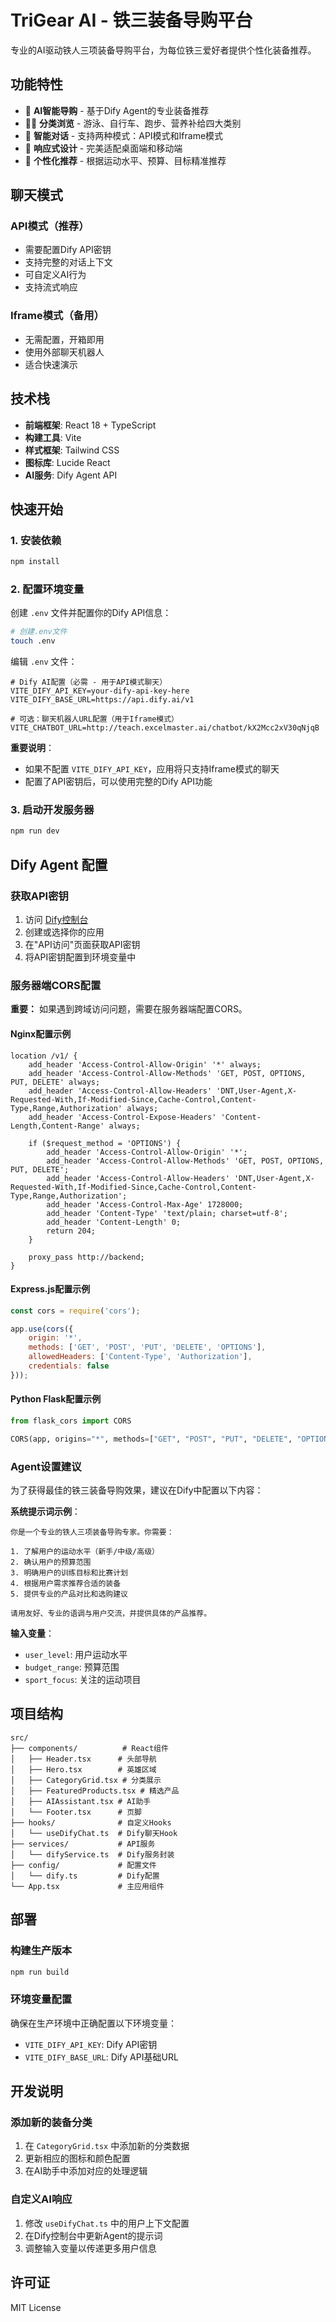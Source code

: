 # TriGear AI - 铁三装备导购平台

专业的AI驱动铁人三项装备导购平台，为每位铁三爱好者提供个性化装备推荐。

## 功能特性

- 🤖 **AI智能导购** - 基于Dify Agent的专业装备推荐
- 🏊‍♂️ **分类浏览** - 游泳、自行车、跑步、营养补给四大类别
- 💬 **智能对话** - 支持两种模式：API模式和Iframe模式
- 📱 **响应式设计** - 完美适配桌面端和移动端
- 🎯 **个性化推荐** - 根据运动水平、预算、目标精准推荐

## 聊天模式

### API模式（推荐）
- 需要配置Dify API密钥
- 支持完整的对话上下文
- 可自定义AI行为
- 支持流式响应

### Iframe模式（备用）
- 无需配置，开箱即用
- 使用外部聊天机器人
- 适合快速演示

## 技术栈

- **前端框架**: React 18 + TypeScript
- **构建工具**: Vite
- **样式框架**: Tailwind CSS
- **图标库**: Lucide React
- **AI服务**: Dify Agent API

## 快速开始

### 1. 安装依赖

```bash
npm install
```

### 2. 配置环境变量

创建 `.env` 文件并配置你的Dify API信息：

```bash
# 创建.env文件
touch .env
```

编辑 `.env` 文件：

```env
# Dify AI配置（必需 - 用于API模式聊天）
VITE_DIFY_API_KEY=your-dify-api-key-here
VITE_DIFY_BASE_URL=https://api.dify.ai/v1

# 可选：聊天机器人URL配置（用于Iframe模式）
VITE_CHATBOT_URL=http://teach.excelmaster.ai/chatbot/kX2Mcc2xV30qNjqB
```

**重要说明**：
- 如果不配置 `VITE_DIFY_API_KEY`，应用将只支持Iframe模式的聊天
- 配置了API密钥后，可以使用完整的Dify API功能

### 3. 启动开发服务器

```bash
npm run dev
```

## Dify Agent 配置

### 获取API密钥

1. 访问 [Dify控制台](https://dify.ai)
2. 创建或选择你的应用
3. 在"API访问"页面获取API密钥
4. 将API密钥配置到环境变量中

### 服务器端CORS配置

**重要：** 如果遇到跨域访问问题，需要在服务器端配置CORS。

#### Nginx配置示例
```nginx
location /v1/ {
    add_header 'Access-Control-Allow-Origin' '*' always;
    add_header 'Access-Control-Allow-Methods' 'GET, POST, OPTIONS, PUT, DELETE' always;
    add_header 'Access-Control-Allow-Headers' 'DNT,User-Agent,X-Requested-With,If-Modified-Since,Cache-Control,Content-Type,Range,Authorization' always;
    add_header 'Access-Control-Expose-Headers' 'Content-Length,Content-Range' always;
    
    if ($request_method = 'OPTIONS') {
        add_header 'Access-Control-Allow-Origin' '*';
        add_header 'Access-Control-Allow-Methods' 'GET, POST, OPTIONS, PUT, DELETE';
        add_header 'Access-Control-Allow-Headers' 'DNT,User-Agent,X-Requested-With,If-Modified-Since,Cache-Control,Content-Type,Range,Authorization';
        add_header 'Access-Control-Max-Age' 1728000;
        add_header 'Content-Type' 'text/plain; charset=utf-8';
        add_header 'Content-Length' 0;
        return 204;
    }
    
    proxy_pass http://backend;
}
```

#### Express.js配置示例
```javascript
const cors = require('cors');

app.use(cors({
    origin: '*',
    methods: ['GET', 'POST', 'PUT', 'DELETE', 'OPTIONS'],
    allowedHeaders: ['Content-Type', 'Authorization'],
    credentials: false
}));
```

#### Python Flask配置示例
```python
from flask_cors import CORS

CORS(app, origins="*", methods=["GET", "POST", "PUT", "DELETE", "OPTIONS"])
```

### Agent设置建议

为了获得最佳的铁三装备导购效果，建议在Dify中配置以下内容：

**系统提示词示例**：
```
你是一个专业的铁人三项装备导购专家。你需要：

1. 了解用户的运动水平（新手/中级/高级）
2. 确认用户的预算范围
3. 明确用户的训练目标和比赛计划
4. 根据用户需求推荐合适的装备
5. 提供专业的产品对比和选购建议

请用友好、专业的语调与用户交流，并提供具体的产品推荐。
```

**输入变量**：
- `user_level`: 用户运动水平
- `budget_range`: 预算范围
- `sport_focus`: 关注的运动项目

## 项目结构

```
src/
├── components/          # React组件
│   ├── Header.tsx      # 头部导航
│   ├── Hero.tsx        # 英雄区域
│   ├── CategoryGrid.tsx # 分类展示
│   ├── FeaturedProducts.tsx # 精选产品
│   ├── AIAssistant.tsx # AI助手
│   └── Footer.tsx      # 页脚
├── hooks/              # 自定义Hooks
│   └── useDifyChat.ts  # Dify聊天Hook
├── services/           # API服务
│   └── difyService.ts  # Dify服务封装
├── config/             # 配置文件
│   └── dify.ts         # Dify配置
└── App.tsx             # 主应用组件
```

## 部署

### 构建生产版本

```bash
npm run build
```

### 环境变量配置

确保在生产环境中正确配置以下环境变量：

- `VITE_DIFY_API_KEY`: Dify API密钥
- `VITE_DIFY_BASE_URL`: Dify API基础URL

## 开发说明

### 添加新的装备分类

1. 在 `CategoryGrid.tsx` 中添加新的分类数据
2. 更新相应的图标和颜色配置
3. 在AI助手中添加对应的处理逻辑

### 自定义AI响应

1. 修改 `useDifyChat.ts` 中的用户上下文配置
2. 在Dify控制台中更新Agent的提示词
3. 调整输入变量以传递更多用户信息

## 许可证

MIT License